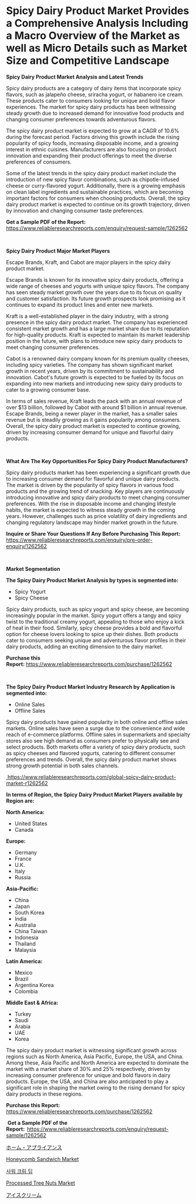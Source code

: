 <p><h1>Spicy Dairy Product Market Provides a Comprehensive Analysis Including a Macro Overview of the Market as well as Micro Details such as Market Size and Competitive Landscape</h1></p><p><strong>Spicy Dairy Product Market Analysis and Latest Trends</strong></p>
<p><p>Spicy dairy products are a category of dairy items that incorporate spicy flavors, such as jalapeño cheese, sriracha yogurt, or habanero ice cream. These products cater to consumers looking for unique and bold flavor experiences. The market for spicy dairy products has been witnessing steady growth due to increased demand for innovative food products and changing consumer preferences towards adventurous flavors.</p><p>The spicy dairy product market is expected to grow at a CAGR of 10.6% during the forecast period. Factors driving this growth include the rising popularity of spicy foods, increasing disposable income, and a growing interest in ethnic cuisines. Manufacturers are also focusing on product innovation and expanding their product offerings to meet the diverse preferences of consumers.</p><p>Some of the latest trends in the spicy dairy product market include the introduction of new spicy flavor combinations, such as chipotle-infused cheese or curry-flavored yogurt. Additionally, there is a growing emphasis on clean label ingredients and sustainable practices, which are becoming important factors for consumers when choosing products. Overall, the spicy dairy product market is expected to continue on its growth trajectory, driven by innovation and changing consumer taste preferences.</p></p>
<p><strong>Get a Sample PDF of the Report:&nbsp;</strong> <a href="https://www.reliableresearchreports.com/enquiry/request-sample/1262562">https://www.reliableresearchreports.com/enquiry/request-sample/1262562</a></p>
<p>&nbsp;</p>
<p><strong>Spicy Dairy Product Major Market Players</strong></p>
<p><p>Escape Brands, Kraft, and Cabot are major players in the spicy dairy product market. </p><p>Escape Brands is known for its innovative spicy dairy products, offering a wide range of cheeses and yogurts with unique spicy flavors. The company has seen steady market growth over the years due to its focus on quality and customer satisfaction. Its future growth prospects look promising as it continues to expand its product lines and enter new markets.</p><p>Kraft is a well-established player in the dairy industry, with a strong presence in the spicy dairy product market. The company has experienced consistent market growth and has a large market share due to its reputation for high-quality products. Kraft is expected to maintain its market leadership position in the future, with plans to introduce new spicy dairy products to meet changing consumer preferences.</p><p>Cabot is a renowned dairy company known for its premium quality cheeses, including spicy varieties. The company has shown significant market growth in recent years, driven by its commitment to sustainability and innovation. Cabot's future growth is expected to be fueled by its focus on expanding into new markets and introducing new spicy dairy products to cater to a growing consumer base.</p><p>In terms of sales revenue, Kraft leads the pack with an annual revenue of over $13 billion, followed by Cabot with around $1 billion in annual revenue. Escape Brands, being a newer player in the market, has a smaller sales revenue but is steadily growing as it gains popularity among consumers. Overall, the spicy dairy product market is expected to continue growing, driven by increasing consumer demand for unique and flavorful dairy products.</p></p>
<p>&nbsp;</p>
<p><strong>What Are The Key Opportunities For Spicy Dairy Product Manufacturers?</strong></p>
<p><p>Spicy dairy products market has been experiencing a significant growth due to increasing consumer demand for flavorful and unique dairy products. The market is driven by the popularity of spicy flavors in various food products and the growing trend of snacking. Key players are continuously introducing innovative and spicy dairy products to meet changing consumer preferences. With the rise in disposable income and changing lifestyle habits, the market is expected to witness steady growth in the coming years. However, challenges such as price volatility of dairy ingredients and changing regulatory landscape may hinder market growth in the future.</p></p>
<p><strong>Inquire or Share Your Questions If Any Before Purchasing This Report:</strong> <a href="https://www.reliableresearchreports.com/enquiry/pre-order-enquiry/1262562">https://www.reliableresearchreports.com/enquiry/pre-order-enquiry/1262562</a></p>
<p>&nbsp;</p>
<p><strong>Market Segmentation</strong></p>
<p><strong>The Spicy Dairy Product Market Analysis by types is segmented into:</strong></p>
<p><ul><li>Spicy Yogurt</li><li>Spicy Cheese</li></ul></p>
<p><p>Spicy dairy products, such as spicy yogurt and spicy cheese, are becoming increasingly popular in the market. Spicy yogurt offers a tangy and spicy twist to the traditional creamy yogurt, appealing to those who enjoy a kick of heat in their food. Similarly, spicy cheese provides a bold and flavorful option for cheese lovers looking to spice up their dishes. Both products cater to consumers seeking unique and adventurous flavor profiles in their dairy products, adding an exciting dimension to the dairy market.</p></p>
<p><strong>Purchase this Report:&nbsp;</strong><a href="https://www.reliableresearchreports.com/purchase/1262562">https://www.reliableresearchreports.com/purchase/1262562</a></p>
<p>&nbsp;</p>
<p><strong>The Spicy Dairy Product Market Industry Research by Application is segmented into:</strong></p>
<p><ul><li>Online Sales</li><li>Offline Sales</li></ul></p>
<p><p>Spicy dairy products have gained popularity in both online and offline sales markets. Online sales have seen a surge due to the convenience and wide reach of e-commerce platforms. Offline sales in supermarkets and specialty stores also see high demand as consumers prefer to physically see and select products. Both markets offer a variety of spicy dairy products, such as spicy cheeses and flavored yogurts, catering to different consumer preferences and trends. Overall, the spicy dairy product market shows strong growth potential in both sales channels.</p></p>
<p><a href="https://www.reliableresearchreports.com/global-spicy-dairy-product-market-r1262562">&nbsp;https://www.reliableresearchreports.com/global-spicy-dairy-product-market-r1262562</a></p>
<p><strong>In terms of Region, the Spicy Dairy Product Market Players available by Region are:</strong></p>
<p>
    <p> <strong> North America: </strong>
        <ul>
            <li>United States</li>
            <li>Canada</li>
        </ul>
        </p> 
    <p> <strong> Europe: </strong>
        <ul>
            <li>Germany</li>
            <li>France</li>
            <li>U.K.</li>
            <li>Italy</li>
            <li>Russia</li>
        </ul>
        </p> 
    <p> <strong> Asia-Pacific: </strong>
        <ul>
            <li>China</li>
            <li>Japan</li>
            <li>South Korea</li>
            <li>India</li>
            <li>Australia</li>
            <li>China Taiwan</li>
            <li>Indonesia</li>
            <li>Thailand</li>
            <li>Malaysia</li>
        </ul>
        </p> 
    <p> <strong> Latin America: </strong>
        <ul>
            <li>Mexico</li>
            <li>Brazil</li>
            <li>Argentina Korea</li>
            <li>Colombia</li>
        </ul>
        </p> 
    <p> <strong> Middle East & Africa: </strong>
        <ul>
            <li>Turkey</li>
            <li>Saudi</li>
            <li>Arabia</li>
            <li>UAE</li>
            <li>Korea</li>
        </ul>
    </p>
    </p>
<p><p>The spicy dairy product market is witnessing significant growth across regions such as North America, Asia Pacific, Europe, the USA, and China. Among these, Asia Pacific and North America are expected to dominate the market with a market share of 30% and 25% respectively, driven by increasing consumer preference for unique and bold flavors in dairy products. Europe, the USA, and China are also anticipated to play a significant role in shaping the market owing to the rising demand for spicy dairy products in these regions.</p></p>
<p><strong>Purchase this Report: </strong><a href="https://www.reliableresearchreports.com/purchase/1262562">https://www.reliableresearchreports.com/purchase/1262562</a></p>
<p>&nbsp;<strong>Get a Sample PDF of the Report:&nbsp;&nbsp;</strong><a href="https://www.reliableresearchreports.com/enquiry/request-sample/1262562">https://www.reliableresearchreports.com/enquiry/request-sample/1262562</a></p>
<p><strong></strong></p>
<p><p><a href="https://github.com/jkjreqjscoxx7/Market-Research-Report-List-1/blob/main/735902119592.md">ホーム・アプライアンス</a></p><p><a href="https://issuu.com/reportprime-2/docs/honeycomb-sandwich-market-size-2030.pptx">Honeycomb Sandwich Market</a></p><p><a href="https://github.com/nuekbpymrrz5/Market-Research-Report-List-1/blob/main/503147518059.md">사워 크림 딥</a></p><p><a href="https://github.com/brenzgnarento/Market-Research-Report-List-2/blob/main/processed-tree-nuts-market.md">Processed Tree Nuts Market</a></p><p><a href="https://github.com/hilmi-2a/Market-Research-Report-List-1/blob/main/984747119593.md">アイスクリーム</a></p></p>